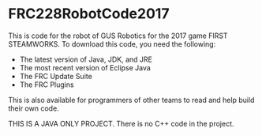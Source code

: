 # FRC228RobotCode2017

This is code for the robot of GUS Robotics for the 2017 game FIRST STEAMWORKS.  To download this code, you need the following:

- The latest version of Java, JDK, and JRE
- The most recent version of Eclipse Java
- The FRC Update Suite
- The FRC Plugins

This is also available for programmers of other teams to read and help build their own code.  

THIS IS A JAVA ONLY PROJECT.  There is no C++ code in the project.  

